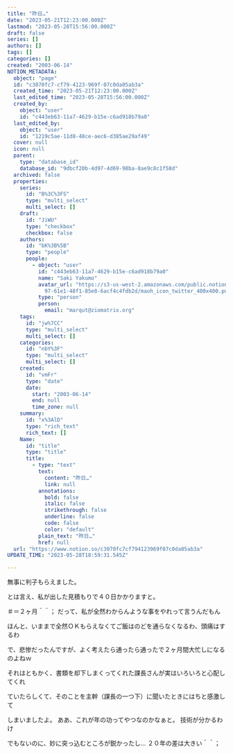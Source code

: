 ```yaml
---
title: "昨日…"
date: "2023-05-21T12:23:00.000Z"
lastmod: "2023-05-28T15:56:00.000Z"
draft: false
series: []
authors: []
tags: []
categories: []
created: "2003-06-14"
NOTION_METADATA:
  object: "page"
  id: "c3070fc7-cf79-4123-969f-07c0da05ab3a"
  created_time: "2023-05-21T12:23:00.000Z"
  last_edited_time: "2023-05-28T15:56:00.000Z"
  created_by:
    object: "user"
    id: "c443eb63-11a7-4629-b15e-c6ad918b79a0"
  last_edited_by:
    object: "user"
    id: "1219c5ae-11d8-48ce-aec6-d385ae29af49"
  cover: null
  icon: null
  parent:
    type: "database_id"
    database_id: "9dbcf20b-4d97-4d69-98ba-8ae9c8c1f58d"
  archived: false
  properties:
    series:
      id: "B%3C%3FS"
      type: "multi_select"
      multi_select: []
    draft:
      id: "JiWU"
      type: "checkbox"
      checkbox: false
    authors:
      id: "bK%3B%5B"
      type: "people"
      people:
        - object: "user"
          id: "c443eb63-11a7-4629-b15e-c6ad918b79a0"
          name: "Saki Yakumo"
          avatar_url: "https://s3-us-west-2.amazonaws.com/public.notion-static.com/3ad1c4\
            97-61e1-48f1-85e8-6acf4c4fdb2d/maoh_icon_twitter_400x400.png"
          type: "person"
          person:
            email: "marqut@ziomatrix.org"
    tags:
      id: "jw%7CC"
      type: "multi_select"
      multi_select: []
    categories:
      id: "nbY%3F"
      type: "multi_select"
      multi_select: []
    created:
      id: "vmFr"
      type: "date"
      date:
        start: "2003-06-14"
        end: null
        time_zone: null
    summary:
      id: "x%3AlD"
      type: "rich_text"
      rich_text: []
    Name:
      id: "title"
      type: "title"
      title:
        - type: "text"
          text:
            content: "昨日…"
            link: null
          annotations:
            bold: false
            italic: false
            strikethrough: false
            underline: false
            code: false
            color: "default"
          plain_text: "昨日…"
          href: null
  url: "https://www.notion.so/c3070fc7cf794123969f07c0da05ab3a"
UPDATE_TIME: "2023-05-28T18:59:31.545Z"

---
```

<link rel="stylesheet" href="https://cdn.jsdelivr.net/npm/katex@0.16.2/dist/katex.min.css" integrity="sha384-bYdxxUwYipFNohQlHt0bjN/LCpueqWz13HufFEV1SUatKs1cm4L6fFgCi1jT643X" crossorigin="anonymous">


無事に判子もらえました。


とは言え、私が出した見積もりで４０日かかりますと。


＃＝２ヶ月＾＾； だって、私が全然わからんような事をやれって言うんだもん


ほんと、いままで全然ＯＫもらえなくてご飯はのどを通らなくなるわ、頭痛はするわ


で、悲惨だったんですが、よく考えたら通ったら通ったで２ヶ月間大忙しになるのよねｗ


それはともかく、書類を却下しまくってくれた課長さんが実はいろいろと心配してくれ


ていたらしくて、そのことを主幹（課長の一つ下）に聞いたときにはちと感激して


しまいましたよ。 ああ、これが年の功ってやつなのかなぁと。 技術が分かるわけ


でもないのに、妙に突っ込むところが鋭かったし… ２０年の差は大きい＾＾；

